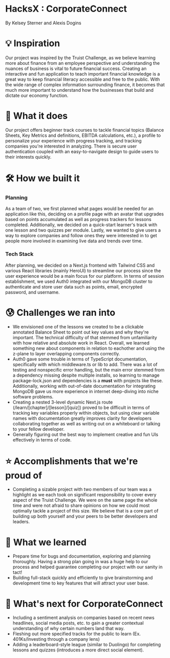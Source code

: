 # HacksX : CorporateConnect
By Kelsey Sterner and Alexis Dogins
# 💡 Inspiration
Our project was inspired by the Truist Challenge, as we believe learning more about finance from an employee perspective and understanding the nuances of business is vital to future financial success. Creating an interactive and fun application to teach important financial knowledge is a great way to keep financial literacy accessible and free to the public. With the wide range of complex information surrounding finance, it becomes that much more important to understand how the businesses that build and dictate our economy function.

# 💎 What it does
Our project offers beginner track courses to tackle financial topics (Balance Sheets, Key Metrics and definitions, EBITDA calculations, etc.), a profile to personalize your experience with progress tracking, and tracking companies you're interested in analyzing. There is secure user authentication coupled with an easy-to-navigate design to guide users to their interests quickly.

# 🛠 How we built it
### Planning
As a team of two, we first planned what pages would be needed for an application like this, deciding on a profile page with an avatar that upgrades based on points accumulated as well as progress trackers for lessons completed. Additionally, we decided on a quick-start learner's track with one lesson and two quizzes per module. Lastly, we wanted to give users a way to explore companies and follow ones they were interested in to get people more involved in examining live data and trends over time.

### Tech Stack
After planning, we decided on a Next.js frontend with Tailwind CSS and various React libraries (mainly HeroUI) to streamline our process since the user experience would be a main focus for our platform. In terms of session establishment, we used Auth0 integrated with our MongoDB cluster to authenticate and store user data such as points, email, encrypted password, and username.

# 😰 Challenges we ran into
- We envisioned one of the lessons we created to be a clickable annotated Balance Sheet to point out key values and why they're important. The technical difficulty of that stemmed from unfamiliarity with how relative and absolute work in React. Overall, we learned something new about components in relation to eachother and using the z-plane to layer overlapping components correctly.
- Auth0 gave some trouble in terms of TypeScript documentation, specifically with which middleware.ts or lib to add. There was a lot of testing and nonspecific error handling, but the main error stemmed from a dependency missing despite multiple installs, so learning to manage package-lock.json and dependencies is a **must** with projects like these. Additionally, working with out-of-date documentation for integrating MongoDB gave us more experience in internet deep-diving into niche software problems.
- Creating a nested 3-level dynamic Next.js route (/learn/[chapter]/[lesson]/[quiz]) proved to be difficult in terms of tracking key variables properly within objects, but using clear variable names with documentation greatly improves clarity for developers collaborating together as well as writing out on a whiteboard or talking to your fellow developer.
- Generally figuring out the best way to implement creative and fun UIs effectively in terms of code. 

# ⭐️ Accomplishments that we're proud of
- Completing a sizable project with two members of our team was a highlight as we each took on significant responsibility to cover every aspect of the Truist Challenge. We were on the same page the whole time and were not afraid to share opinions on how we could most optimally tackle a project of this size. We believe that is a core part of building up both yourself and your peers to be better developers and leaders.

# 🧠 What we learned
- Prepare time for bugs and documentation, exploring and planning thoroughly. Having a strong plan going in was a huge help to our process and helped guarantee completing our project with our sanity in tact!
- Building full-stack quickly and efficiently to give brainstorming and development time to key features that will attract your user base.

# 🔮 What's next for CorporateConnect
- Including a sentiment analysis on companies based on recent news headlines, social media posts, etc. to gain a greater contextual understanding of why certain numbers land that way.
- Fleshing out more specified tracks for the public to learn (Ex. 401Ks/Investing through a company lens)
- Adding a leaderboard-style league (similar to Duolingo) for completing lessons and quizzes (introduces a more direct social element).
